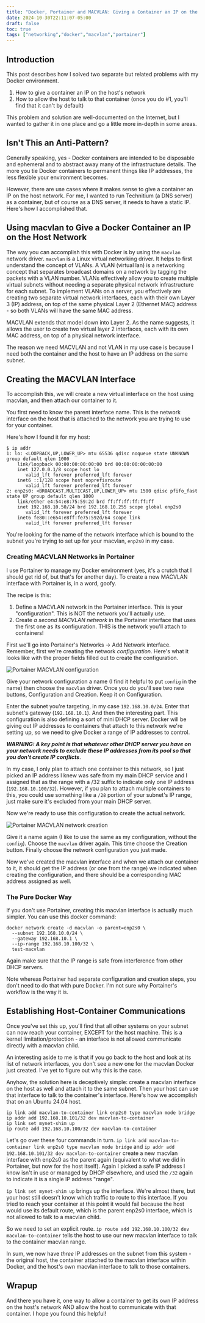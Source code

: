```yaml
---
title: "Docker, Portainer and MACVLAN: Giving a Container an IP on the Host Network and Communicating with the Host"
date: 2024-10-30T22:11:07-05:00
draft: false
toc: true
tags: ["networking","docker","macvlan","portainer"]
---
```


## Introduction

This post describes how I solved two separate but related problems with my Docker environment.

1. How to give a container an IP on the host's network
2. How to allow the host to talk to that container (once you do #1, you'll find that it can't by default)

This problem and solution are well-documented on the Internet, but I wanted to gather it in one place and go a little more in-depth in some areas.

## Isn't This an Anti-Pattern?

Generally speaking, yes - Docker containers are intended to be disposable and ephemeral and to abstract away many of the infrastructure details. The more you tie Docker containers to permanent things like IP addresses, the less flexible your environment becomes.

However, there are use cases where it makes sense to give a container an IP on the host network. For me, I wanted to run Technitium (a DNS server) as a container, but of course as a DNS server, it needs to have a static IP. Here's how I accomplished that.

## Using macvlan to Give a Docker Container an IP on the Host Network

The way you can accomplish this with Docker is by using the `macvlan` network driver. `macvlan` is a Linux virtual networking driver. It helps to first understand the concept of VLANs. A VLAN (virtual lan) is a networking concept that separates broadcast domains on a network by tagging the packets with a VLAN number. VLANs effectively allow you to create multiple virtual subnets without needing a separate physical network infrastructure for each subnet. To implement VLANs on a server, you effectively are creating two separate virtual network interfaces, each with their own Layer 3 (IP) address, on top of the same physical Layer 2 (Ethernet MAC) address - so both VLANs will have the same MAC address.

MACVLAN extends that model down into Layer 2. As the name suggests, it allows the user to create two virtual layer 2 interfaces, each with its own MAC address, on top of a physical network interface.

The reason we need MACVLAN and not VLAN in my use case is because I need both the container and the host to have an IP address on the same subnet.

## Creating the MACVLAN Interface

To accomplish this, we will create a new virtual interface on the host using macvlan, and then attach our container to it.

You first need to know the parent interface name. This is the network interface on the host that is attached to the network you are trying to use for your container.

Here's how I found it for my host:

```
$ ip addr
1: lo: <LOOPBACK,UP,LOWER_UP> mtu 65536 qdisc noqueue state UNKNOWN group default qlen 1000
    link/loopback 00:00:00:00:00:00 brd 00:00:00:00:00:00
    inet 127.0.0.1/8 scope host lo
       valid_lft forever preferred_lft forever
    inet6 ::1/128 scope host noprefixroute
       valid_lft forever preferred_lft forever
2: enp2s0: <BROADCAST,MULTICAST,UP,LOWER_UP> mtu 1500 qdisc pfifo_fast state UP group default qlen 1000
    link/ether e4:54:e8:75:59:2d brd ff:ff:ff:ff:ff:ff
    inet 192.168.10.50/24 brd 192.168.10.255 scope global enp2s0
       valid_lft forever preferred_lft forever
    inet6 fe80::e654:e8ff:fe75:592d/64 scope link
       valid_lft forever preferred_lft forever
```

You're looking for the name of the network interface which is bound to the subnet you're trying to set up for your macvlan, `enp2s0` in my case.

### Creating MACVLAN Networks in Portainer

I use Portainer to manage my Docker environment (yes, it's a crutch that I should get rid of, but that's for another day). To create a new MACVLAN interface with Portainer is, in a word, goofy.

The recipe is this:
1. Define a MACVLAN network in the Portainer interface. This is your "configuration". This is NOT the network you'll actually use.
2. Create _a second MACVLAN network_ in the Portainer interface that uses the first one as its configuration. THIS is the network you'll attach to containers!

First we'll go into Portainer's Networks -> Add Network interface. Remember, first we're creating the network _configuration_. Here's what it looks like with the proper fields filled out to create the configuration.

![Portainer MACVLAN configuration](config.png)

Give your network configuration a name (I find it helpful to put `config` in the name) then choose the `macvlan` driver. Once you do you'll see two new buttons, Configuration and Creation. Keep it on Configuration.

Enter the subnet you're targeting, in my case `192.168.10.0/24`. Enter that subnet's gateway (`192.168.10.1`). And then the interesting part. This configuration is also defining a sort of mini DHCP server. Docker will be giving out IP addresses to containers that attach to this network we're setting up, so we need to give Docker a range of IP addresses to control. 

**_WARNING: A key point is that whatever other DHCP server you have on your network needs to exclude these IP addresses from its pool so that you don't create IP conflicts_**.

In my case, I only plan to attach one container to this network, so I just picked an IP address I knew was safe from my main DHCP service and I assigned that as the range with a /32 suffix to indicate only one IP address (`192.168.10.100/32`). However, if you plan to attach multiple containers to this, you could use something like a `/28` portion of your subnet's IP range, just make sure it's excluded from your main DHCP server.

Now we're ready to use this configuration to create the actual network.

![Portainer MACVLAN network creation](network.png)

Give it a name again (I like to use the same as my configuration, without the `config`). Choose the `macvlan` driver again. This time choose the Creation button. Finally choose the network configuration you just made.

Now we've created the macvlan interface and when we attach our container to it, it should get the IP address (or one from the range) we indicated when creating the configuration, and there should be a corresponding MAC address assigned as well.

### The Pure Docker Way

If you don't use Portainer, creating this macvlan interface is actually much simpler. You can use this docker command: 

```
docker network create -d macvlan -o parent=enp2s0 \
  --subnet 192.168.10.0/24 \
  --gateway 192.168.10.1 \
  --ip-range 192.168.10.100/32 \
  test-macvlan
```

Again make sure that the IP range is safe from interference from other DHCP servers.

Note whereas Portainer had separate configuration and creation steps, you don't need to do that with pure Docker. I'm not sure why Portainer's workflow is the way it is.

## Establishing Host-Container Communications

Once you've set this up, you'll find that all other systems on your subnet can now reach your container, EXCEPT for the host machine. This is a kernel limitation/protection - an interface is not allowed communicate directly with a macvlan child.

An interesting aside to me is that if you go back to the host and look at its list of network interfaces, you don't see a new one for the macvlan Docker just created. I've yet to figure out why this is the case.

Anyhow, the solution here is deceptively simple: create a macvlan interface on the host as well and attach it to the same subnet. Then your host can use that interface to talk to the container's interface.  Here's how we accomplish that on an Ubuntu 24.04 host.

```
ip link add macvlan-to-container link enp2s0 type macvlan mode bridge
ip addr add 192.168.10.101/32 dev macvlan-to-container
ip link set mynet-shim up
ip route add 192.168.10.100/32 dev macvlan-to-container
```

Let's go over these four commands in turn. `ip link add macvlan-to-container link enp2s0 type macvlan mode bridge` and `ip addr add 192.168.10.101/32 dev macvlan-to-container` create a new macvlan interface with enp2s0 as the parent again (equivalent to what we did in Portainer, but now for the host itself). Again I picked a safe IP address I know isn't in use or managed by DHCP elsewhere, and used the `/32` again to indicate it is a single IP address "range". 

`ip link set mynet-shim up` brings up the interface. We're almost there, but your host still doesn't know which traffic to route to this interface. If you tried to reach your container at this point it would fail because the host would use its default route, which is the parent enp2s0 interface, which is not allowed to talk to a macvlan child.

So we need to set an explicit route. `ip route add 192.168.10.100/32 dev macvlan-to-container` tells the host to use our new macvlan interface to talk to the container macvlan range.

In sum, we now have _three_ IP addresses on the subnet from this system - the original host, the container attached to the macvlan interface within Docker, and the host's own macvlan interface to talk to those containers.

## Wrapup

And there you have it, one way to allow a container to get its own IP address on the host's network AND allow the host to communicate with that container. I hope you found this helpful!









